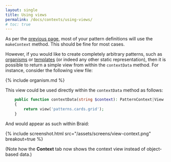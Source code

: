 ```yaml
---
layout: single
title: Using views
permalink: /docs/contexts/using-views/
# toc: true
---
```


As per the [previous page](/braid/docs/context-data/), most of your pattern definitions will use the `makeContext` method. This should be fine for most cases.

However, if you would like to create completely arbitrary patterns, such as [organisms](https://bradfrost.com/blog/post/atomic-web-design/#organisms) or [templates](https://bradfrost.com/blog/post/atomic-web-design/#templates) (or indeed any other static representation), then it is possible to return a simple view from within the `contextData` method. For instance, consider the following view file:

{% include organism.md %}

This view could be used directly within the `contextData` method as follows:

```php
    public function contextData(string $context): PatternContext|View
    {
        return view('patterns.cards.grid');
    }
```

And would appear as such within Braid:

{% include screenshot.html src="/assets/screens/view-context.png" breakout=true %}

(Note how the **Context** tab now shows the context view instead of object-based data.)
